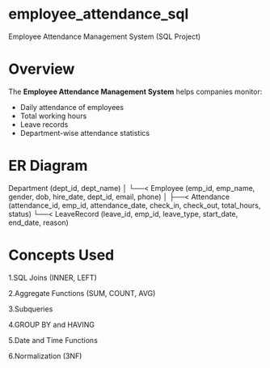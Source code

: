 # employee_attendance_sql

Employee Attendance Management System (SQL Project)

# Overview

The **Employee Attendance Management System** helps companies monitor:
- Daily attendance of employees  
- Total working hours  
- Leave records  
- Department-wise attendance statistics

# ER Diagram

Department (dept_id, dept_name)
│
└──< Employee (emp_id, emp_name, gender, dob, hire_date, dept_id, email, phone)
│
├──< Attendance (attendance_id, emp_id, attendance_date, check_in, check_out, total_hours, status)
└──< LeaveRecord (leave_id, emp_id, leave_type, start_date, end_date, reason)

# Concepts Used

1.SQL Joins (INNER, LEFT)

2.Aggregate Functions (SUM, COUNT, AVG)

3.Subqueries

4.GROUP BY and HAVING

5.Date and Time Functions

6.Normalization (3NF)


